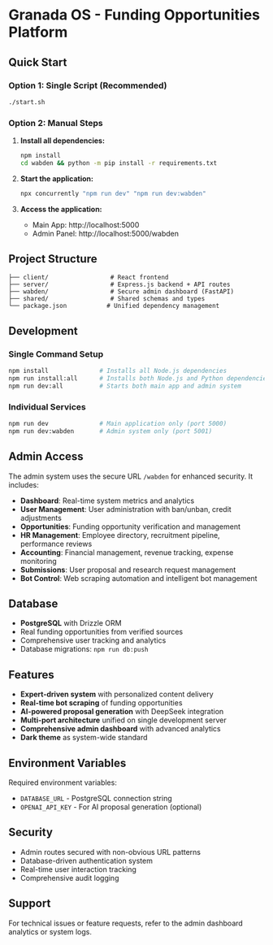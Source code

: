 # Granada OS - Funding Opportunities Platform

## Quick Start

### Option 1: Single Script (Recommended)
```bash
./start.sh
```

### Option 2: Manual Steps
1. **Install all dependencies:**
   ```bash
   npm install
   cd wabden && python -m pip install -r requirements.txt
   ```

2. **Start the application:**
   ```bash
   npx concurrently "npm run dev" "npm run dev:wabden"
   ```

3. **Access the application:**
   - Main App: http://localhost:5000
   - Admin Panel: http://localhost:5000/wabden

## Project Structure

```
├── client/                 # React frontend
├── server/                 # Express.js backend + API routes
├── wabden/                 # Secure admin dashboard (FastAPI)
├── shared/                 # Shared schemas and types
└── package.json           # Unified dependency management
```

## Development

### Single Command Setup
```bash
npm install              # Installs all Node.js dependencies
npm run install:all      # Installs both Node.js and Python dependencies
npm run dev:all          # Starts both main app and admin system
```

### Individual Services
```bash
npm run dev              # Main application only (port 5000)
npm run dev:wabden       # Admin system only (port 5001)
```

## Admin Access

The admin system uses the secure URL `/wabden` for enhanced security. It includes:

- **Dashboard**: Real-time system metrics and analytics
- **User Management**: User administration with ban/unban, credit adjustments
- **Opportunities**: Funding opportunity verification and management
- **HR Management**: Employee directory, recruitment pipeline, performance reviews
- **Accounting**: Financial management, revenue tracking, expense monitoring
- **Submissions**: User proposal and research request management
- **Bot Control**: Web scraping automation and intelligent bot management

## Database

- **PostgreSQL** with Drizzle ORM
- Real funding opportunities from verified sources
- Comprehensive user tracking and analytics
- Database migrations: `npm run db:push`

## Features

- **Expert-driven system** with personalized content delivery
- **Real-time bot scraping** of funding opportunities  
- **AI-powered proposal generation** with DeepSeek integration
- **Multi-port architecture** unified on single development server
- **Comprehensive admin dashboard** with advanced analytics
- **Dark theme** as system-wide standard

## Environment Variables

Required environment variables:
- `DATABASE_URL` - PostgreSQL connection string
- `OPENAI_API_KEY` - For AI proposal generation (optional)

## Security

- Admin routes secured with non-obvious URL patterns
- Database-driven authentication system
- Real-time user interaction tracking
- Comprehensive audit logging

## Support

For technical issues or feature requests, refer to the admin dashboard analytics or system logs.